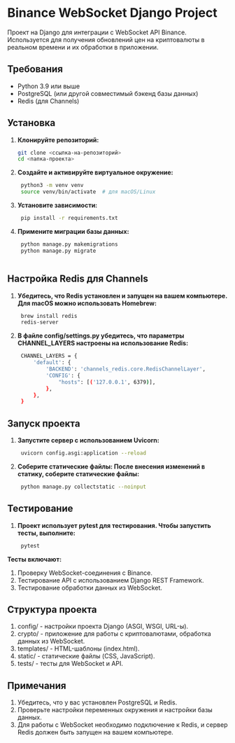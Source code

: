# Binance WebSocket Django Project

Проект на Django для интеграции с WebSocket API Binance. Используется для получения обновлений цен на криптовалюты в реальном времени и их обработки в приложении.

## Требования

- Python 3.9 или выше
- PostgreSQL (или другой совместимый бэкенд базы данных)
- Redis (для Channels)

## Установка

1. **Клонируйте репозиторий:**
   ```bash
   git clone <ссылка-на-репозиторий>
   cd <папка-проекта>
2. **Создайте и активируйте виртуальное окружение:**

   ```bash
    python3 -m venv venv
    source venv/bin/activate  # для macOS/Linux

3. **Установите зависимости:**

   ```bash
    pip install -r requirements.txt

4. **Примените миграции базы данных:**

   ```bash
    python manage.py makemigrations
    python manage.py migrate



## Настройка Redis для Channels
1. **Убедитесь, что Redis установлен и запущен на вашем компьютере. Для macOS можно использовать Homebrew:**

   ```bash
    brew install redis
    redis-server
2. **В файле config/settings.py убедитесь, что параметры CHANNEL_LAYERS настроены на использование Redis:**

   ```bash
    CHANNEL_LAYERS = {
        'default': {
            'BACKEND': 'channels_redis.core.RedisChannelLayer',
            'CONFIG': {
                "hosts": [('127.0.0.1', 6379)],
            },
        },
    }
## Запуск проекта
1. **Запустите сервер с использованием Uvicorn:**

   ```bash
    uvicorn config.asgi:application --reload
2. **Соберите статические файлы: После внесения изменений в статику, соберите статические файлы:**

   ```bash
    python manage.py collectstatic --noinput
## Тестирование
1. **Проект использует pytest для тестирования. Чтобы запустить тесты, выполните:**

   ```bash
    pytest
   
**Тесты включают:**
1. Проверку WebSocket-соединения с Binance.
2. Тестирование API с использованием Django REST Framework.
3. Тестирование обработки данных из WebSocket.

## Структура проекта
1. config/ - настройки проекта Django (ASGI, WSGI, URL-ы).
2. crypto/ - приложение для работы с криптовалютами, обработка данных из WebSocket.
3. templates/ - HTML-шаблоны (index.html).
4. static/ - статические файлы (CSS, JavaScript).
5. tests/ - тесты для WebSocket и API.

## Примечания
1. Убедитесь, что у вас установлен PostgreSQL и Redis.
2. Проверьте настройки переменных окружения и настройки базы данных.
3. Для работы с WebSocket необходимо подключение к Redis, и сервер Redis должен быть запущен на вашем компьютере.
